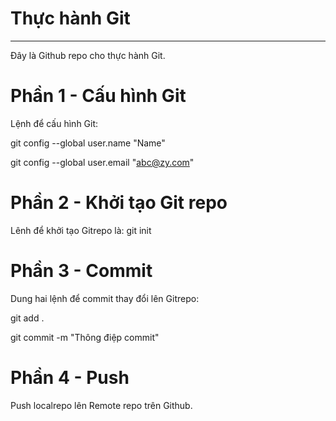 # Thực hành Git
___
Đây là Github repo cho thực hành Git.
# Phần 1 - Cấu hình Git
Lệnh để cấu hình Git:

git config --global user.name "Name"

git config --global user.email "abc@zy.com"

# Phần 2 - Khởi tạo Git repo
Lênh để khởi tạo Gitrepo là: git init
# Phần 3 - Commit
Dung hai lệnh để commit thay đổi lên Gitrepo:

git add .

git commit -m "Thông điệp commit"

# Phần 4 - Push
Push localrepo lên Remote repo trên Github.

